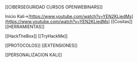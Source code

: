   
[[CIBERSEGURIDAD CURSOS OPENWEBINARS]]
  
Inicio Kali→[https://www.youtube.com/watch?v=YEN2KLjedMs](https://www.youtube.com/watch?v=YEN2KLjedMs)
[[Cositas]]
[[HERRAMIENTAS]]
  
[[HackTheBox]]
[[TryHackMe]]
  
[[PROTOCOLOS]]
[[EXTENSIONES]]
  
[[PERSONALIZACION KALI]]